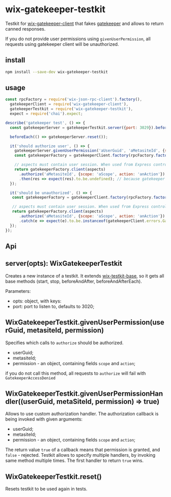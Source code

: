 # wix-gatekeeper-testkit

Testkit for [wix-gatekeeper-client](../wix-gatekeeper-client) that fakes [gatekeeper](https://github.com/wix-private/authorization/tree/master/gatekeeper-server) and allows to return canned responses.

If you do not provide user permissions using `givenUserPermission`, all requests using gatekeeper client will be unauthorized.

## install

```bash
npm install --save-dev wix-gatekeeper-testkit
```

## usage

```js
const rpcFactory = require('wix-json-rpc-client').factory(),
  gatekeeperClient = require('wix-gatekeeper-client'),
  gatekeeperTestkit = require('wix-gatekeeper-testkit'),
  expect = require('chai').expect;

describe('gatekeeper test', () => {
  const gatekeeperServer = gatekeeperTestkit.server({port: 3029}).beforeAndAfter();

  beforeEach(() => gatekeeperServer.reset());

  it('should authorize user', () => {
    gatekeeperServer.givenUserPermission('aUserGuid', 'aMetasiteId', {scope: 'aScope', action: 'anAction'});
	const gatekeeperFactory = gatekeeperClient.factory(rpcFactory.factory(), 'http://localhost:3029');

    // aspects must contain user session. When used from Express controller req.aspects will work
    return gatekeeperFactory.client(aspects)
	  .authorize('aMetasiteId', {scope: 'aScope', action: 'anAction'})
	  .then(res => expect(res).to.be.undefined); // because gatekeeper client resolves a promise with no parameters
  });

  it('should be unauthorized', () => {
   const gatekeeperFactory = gatekeeperClient.factory(rpcFactory.factory(), 'http://localhost:3029');

   // aspects must contain user session. When used from Express controller req.aspects will work
   return gatekeeperFactory.client(aspects)
   	  .authorize('aMetasiteId', {scope: 'aScope', action: 'anAction'})
	  .catch(e => expect(e).to.be.instanceof(gatekeeperClient.errors.GatekeeperAccessDenied));
  });
});
```

## Api

## server(opts): WixGatekeeperTestkit
Creates a new instance of a testkit. It extends [wix-testkit-base](../../testing/wix-testkit-base), so it gets all base methods (start, stop, beforeAndAfter, beforeAndAfterEach).

Parameters:
 - opts: object, with keys:
  - port: port to listen to, defaults to 3020;

## WixGatekeeperTestkit.givenUserPermission(userGuid, metasiteId, permission)
Specifies which calls to `authorize` should be authorized.
 - userGuid;
 - metasiteId;
 - permission - an object, containing fields `scope` and `action`;

if you do not call this method, all requests to `authorize` will fail with `GatekeeperAccessDenied`

## WixGatekeeperTestkit.givenUserPermissionHandler((userGuid, metaSiteId, permission) => true)
Allows to use custom authorization handler.
The authorization callback is being invoked with given arguments:
 - userGuid;
 - metasiteId;
 - permission - an object, containing fields `scope` and `action`;

The return value `true` of a callback means that permission is granted, and `false` - rejected.
Testkit allows to specify multiple handlers, by invoking same method multiple times.
The first handler to return `true` wins.

## WixGatekeeperTestkit.reset()
Resets testkit to be used again in tests.
